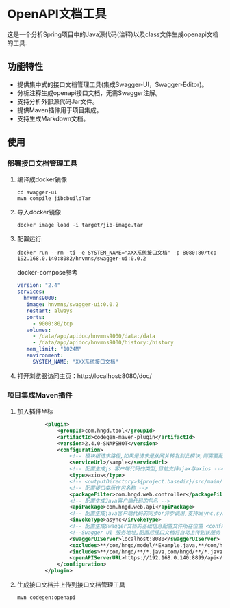 # OpenAPI文档工具
这是一个分析Spring项目中的Java源代码(注释)以及class文件生成openapi文档的工具.
## 功能特性
- 提供集中式的接口文档管理工具(集成Swagger-UI，Swagger-Editor)。
- 分析注释生成openapi接口文档，无需Swagger注解。
- 支持分析外部源代码Jar文件。
- 提供Maven插件用于项目集成。
- 支持生成Markdown文档。
## 使用
### 部署接口文档管理工具
1. 编译成docker镜像
   ```shell
   cd swagger-ui
   mvn compile jib:buildTar
   ```
2. 导入docker镜像
   ```shell
   docker image load -i target/jib-image.tar 
   ```
3. 配置运行
   ```shell
   docker run --rm -ti -e SYSTEM_NAME="XXX系统接口文档" -p 8080:80/tcp 192.168.0.140:8082/hnvmns/swagger-ui:0.0.2
   ```
   docker-compose参考
   ```yml
   version: "2.4"
   services:
     hnvmns9000:
      image: hnvmns/swagger-ui:0.0.2
      restart: always
      ports:
        - 9000:80/tcp
      volumes:
        - /data/app/apidoc/hnvmns9000/data:/data
        - /data/app/apidoc/hnvmns9000/history:/history
      mem_limit: "1024M"
      environment:
        SYSTEM_NAME: "XXX系统接口文档"
   ```
4. 打开浏览器访问主页：http://localhost:8080/doc/
### 项目集成Maven插件
1. 加入插件坐标
   ```xml
   			<plugin>
				<groupId>com.hngd.tool</groupId>
				<artifactId>codegen-maven-plugin</artifactId>
				<version>2.4.0-SNAPSHOT</version>
				<configuration>
					<!-- 模块根请求路径,如果是请求是从网关转发到此模块,则需要配置为'/'+模块名称,本机测试配置为'/' -->
					<serviceUrl>/sample</serviceUrl>
					<!-- 配置生成js 客户端代码的类型,目前支持ajax与axios -->
					<type>axios</type>
					<!-- <outputDirectory>${project.basedir}/src/main/resources/static/js</outputDirectory> -->
					<!-- 配置接口类所在包名称 -->
					<packageFilter>com.hngd.web.controller</packageFilter>
					<!-- 配置生成Java客户端代码的包名 -->
					<apiPackage>com.hngd.web.api</apiPackage>
					<!-- 配置生成java客户端代码的同步or异步调用,支持async,sync -->
					<invokeType>async</invokeType>
					<!-- 配置生成Swagger文档的基础信息配置文件所在位置 <confFilePath>${project.basedir}/build-config/swagger-config.json</confFilePath> -->
					<!--Swagger UI 服务地址,配置后接口文档将自动上传到该服务 -->
					<swaggerUIServer>localhost:8080</swaggerUIServer>
					<excludes>**/com/hngd/model/*Example.java,**/com/hngd/dao/*.java</excludes>
					<includes>**/com/hngd/**/*.java,com/hngd/**/*.java</includes>
					<openAPIServerURL>https://192.168.0.140:8899/api</openAPIServerURL>
				</configuration>
			</plugin>
   ```
2. 生成接口文档并上传到接口文档管理工具
   ```shell
   mvn codegen:openapi
   ```